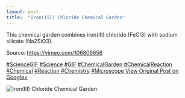 ```yaml
---
layout: post
title:  "Iron(III) Chloride Chemical Garden"
---
```


This chemical garden combines iron(III) chloride (FeCl3) with sodium silicate (Na2SiO3).  
  
Source: <https://vimeo.com/106809656>  
  
[#ScienceGIF](https://plus.google.com/s/%23ScienceGIF/posts) [#Science](https://plus.google.com/s/%23Science/posts) [#GIF](https://plus.google.com/s/%23GIF/posts) [#ChemicalGarden](https://plus.google.com/s/%23ChemicalGarden/posts) [#ChemicalReaction](https://plus.google.com/s/%23ChemicalReaction/posts) [#Chemical](https://plus.google.com/s/%23Chemical/posts) [#Reaction](https://plus.google.com/s/%23Reaction/posts) [#Chemistry](https://plus.google.com/s/%23Chemistry/posts) [#Microscope](https://plus.google.com/s/%23Microscope/posts)
[View Original Post on Google+](https://plus.google.com/+ColinSullender/posts/EdFWn67zXtQ)

![Iron(III) Chloride Chemical Garden](/assets/img/2015-06-18-IronIII-Chloride-Chemical-Garden.gif)
